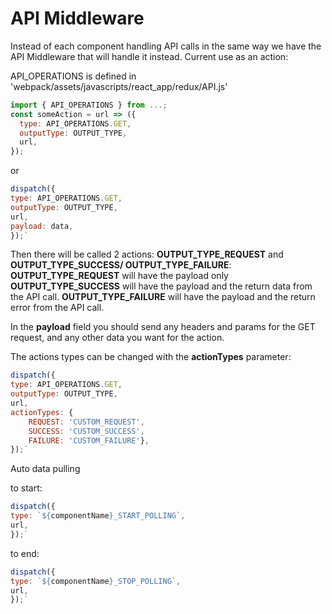 # API Middleware

Instead of each component handling API calls in the same way we have the API Middleware that will handle it instead.
Current use as an action:

API_OPERATIONS is defined in 'webpack/assets/javascripts/react_app/redux/API.js'
```js
import { API_OPERATIONS } from ...;
const someAction = url => ({
  type: API_OPERATIONS.GET,
  outputType: OUTPUT_TYPE,
  url,
});
```

or

```js
dispatch({
type: API_OPERATIONS.GET,
outputType: OUTPUT_TYPE,
url,
payload: data,
});`
```

Then there will be called 2 actions: **OUTPUT_TYPE_REQUEST** and **OUTPUT_TYPE_SUCCESS/ OUTPUT_TYPE_FAILURE**:
**OUTPUT_TYPE_REQUEST** will have the payload only
**OUTPUT_TYPE_SUCCESS** will have the payload and the return data from the API call.
**OUTPUT_TYPE_FAILURE** will have the payload and the return error from the API call.

In the **payload** field you should send any headers and params for the GET request, and any other data you want for the action.

The actions types can be changed with the **actionTypes** parameter:

```js
dispatch({
type: API_OPERATIONS.GET,
outputType: OUTPUT_TYPE,
url,
actionTypes: {
    REQUEST: 'CUSTOM_REQUEST',
    SUCCESS: 'CUSTOM_SUCCESS', 
    FAILURE: 'CUSTOM_FAILURE'},
});`
```

Auto data pulling

to start:
```js
dispatch({
type: `${componentName}_START_POLLING`,
url,
});`
```

to end:
```js
dispatch({
type: `${componentName}_STOP_POLLING`,
url,
});`
```
